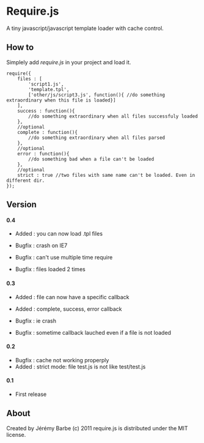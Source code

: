 Require.js
==========
A tiny javascript/javascript template loader with cache control.

How to
------
Simplely add *require.js* in your project and load it.
```
require({
    files : [
        'script1.js',
        'template.tpl',
        ['other/js/script3.js', function(){ //do something extraordinary when this file is loaded}]
    ],
    success : function(){
        //do something extraordinary when all files successfuly loaded
    },
    //optional
    complete : function(){
        //do something extraordinary when all files parsed
    },
    //optional
    error : function(){
        //do something bad when a file can't be loaded
    },
    //optional
    strict : true //two files with same name can't be loaded. Even in different dir.
});
```

Version
-------
#### 0.4
* Added : you can now load .tpl files

* Bugfix : crash on IE7
* Bugfix : can't use multiple time require
* Bugfix : files loaded 2 times

#### 0.3
* Added : file can now have a specific callback
* Added : complete, success, error callback

* Bugfix : ie crash
* Bugfix : sometime callback lauched even if a file is not loaded

#### 0.2
* Bugfix : cache not working properply
* Added : strict mode: file test.js is not like test/test.js

#### 0.1
* First release

About
-----
Created by Jérémy Barbe (c) 2011
require.js is distributed under the MIT license.